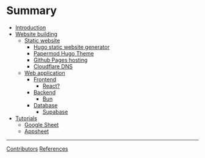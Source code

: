 # Summary

- [Introduction](introduction.md)
- [Website building](website-building/index.md)
    - [Static website](website-building/static-website/index.md)
        - [Hugo static website generator](website-building/static-website/hugo.md)
        - [Papermod Hugo Theme]()
        - [Github Pages hosting]()
        - [Cloudflare DNS]()
    - [Web application]()
        - [Frontend]()
            - [React?]()
        - [Backend]()
            - [Bun]()
        - [Database]()
            - [Supabase]()
- [Tutorials]()
    - [Google Sheet]()
    - [Appsheet]()
-----------
[Contributors](misc/contributors.md)
[References](misc/references.md)
